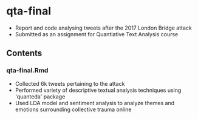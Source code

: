 # qta-final

* Report and code analysing tweets after the 2017 London Bridge attack
* Submitted as an assignment for Quantiative Text Analysis course

## Contents

### qta-final.Rmd
* Collected 6k tweets pertaining to the attack
* Performed variety of descriptive textual analysis techniques using 'quanteda' package
* Used LDA model and sentiment analysis to analyze themes and emotions surrounding collective trauma online
